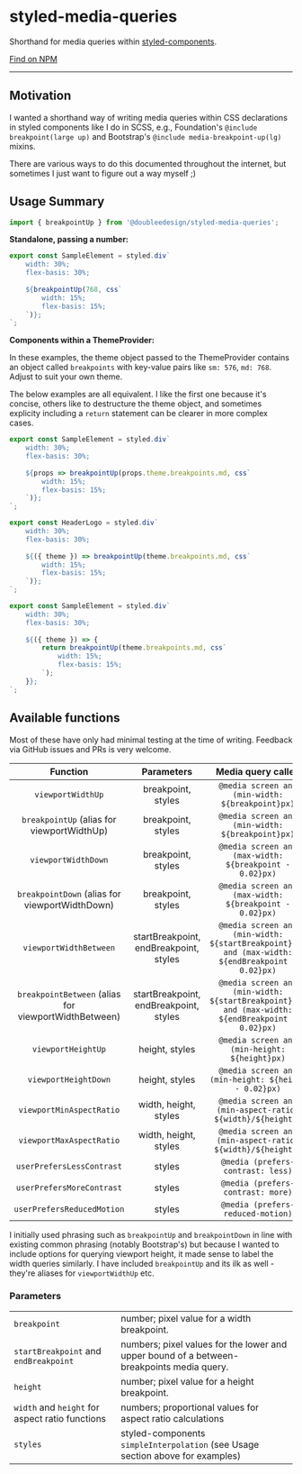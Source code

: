 # styled-media-queries


Shorthand for media queries within [styled-components](https://styled-components.com/).

[Find on NPM](https://www.npmjs.com/package/@doubleedesign/styled-media-queries)

---

## Motivation

I wanted a shorthand way of writing media queries within CSS declarations in styled components like I do in SCSS, e.g., Foundation's `@include breakpoint(large up)` and Bootstrap's `@include media-breakpoint-up(lg)` mixins.

There are various ways to do this documented throughout the internet, but sometimes I just want to figure out a way myself ;) 


## Usage Summary

```javascript
import { breakpointUp } from '@doubleedesign/styled-media-queries';
```

**Standalone, passing a number:**
```javascript
export const SampleElement = styled.div`
    width: 30%;
    flex-basis: 30%;
    
    ${breakpointUp(768, css`
        width: 15%;
        flex-basis: 15%;
    `)};
`;
```

**Components within a ThemeProvider:**

In these examples, the theme object passed to the ThemeProvider contains an object called `breakpoints` with key-value pairs like `sm: 576`, `md: 768`. Adjust to suit your own theme.

The below examples are all equivalent. I like the first one because it's concise, others like to destructure the theme object, and sometimes explicity including a `return` statement can be clearer in more complex cases.

```javascript
export const SampleElement = styled.div`
    width: 30%;
    flex-basis: 30%;
    
    ${props => breakpointUp(props.theme.breakpoints.md, css`
        width: 15%;
        flex-basis: 15%;
    `)};
`;
```
```javascript
export const HeaderLogo = styled.div`
    width: 30%;
    flex-basis: 30%;
    
    ${({ theme }) => breakpointUp(theme.breakpoints.md, css`
        width: 15%;
        flex-basis: 15%;
    `)};
`;
```
```javascript
export const SampleElement = styled.div`
    width: 30%;
    flex-basis: 30%;
    
    ${({ theme }) => {
        return breakpointUp(theme.breakpoints.md, css`
            width: 15%;
            flex-basis: 15%;
        `);
    }};
`;
```

## Available functions

Most of these have only had minimal testing at the time of writing. Feedback via GitHub issues and PRs is very welcome.

|                       Function                       |               Parameters               |                                        Media query called                                        |
|:----------------------------------------------------:|:--------------------------------------:|:------------------------------------------------------------------------------------------------:|
|                  `viewportWidthUp`                   |           breakpoint, styles           |                         `@media screen and (min-width: ${breakpoint}px)`                         |
|      `breakpointUp` (alias for viewportWidthUp)      |           breakpoint, styles           |                         `@media screen and (min-width: ${breakpoint}px)`                         |
|                 `viewportWidthDown`                  |           breakpoint, styles           |                     `@media screen and (max-width: ${breakpoint - 0.02}px)`                      |
|    `breakpointDown` (alias for viewportWidthDown)    |           breakpoint, styles           |                     `@media screen and (max-width: ${breakpoint - 0.02}px)`                      |
|                `viewportWidthBetween`                | startBreakpoint, endBreakpoint, styles | `@media screen and (min-width: ${startBreakpoint}px) and (max-width: ${endBreakpoint - 0.02}px)` |
| `breakpointBetween` (alias for viewportWidthBetween) | startBreakpoint, endBreakpoint, styles | `@media screen and (min-width: ${startBreakpoint}px) and (max-width: ${endBreakpoint - 0.02}px)` |
|                  `viewportHeightUp`                  |             height, styles             |                          `@media screen and (min-height: ${height}px)`                           |
|                 `viewportHeightDown`                 |             height, styles             |                       `@media screen and (min-height: ${height - 0.02}px)`                       |
|               `viewportMinAspectRatio`               |         width, height, styles          |                    `@media screen and (min-aspect-ratio: ${width}/${height})`                    |
|               `viewportMaxAspectRatio`               |         width, height, styles          |                    `@media screen and (min-aspect-ratio: ${width}/${height})`                    |
|              `userPrefersLessContrast`               |                 styles                 |                                `@media (prefers-contrast: less)`                                 |
|              `userPrefersMoreContrast`               |                 styles                 |                                `@media (prefers-contrast: more)`                                 |
|              `userPrefersReducedMotion`              |                 styles                 |                                `@media (prefers-reduced-motion)`                                 |


I initially used phrasing such as `breakpointUp` and `breakpointDown` in line with existing common phrasing (notably Bootstrap's) but because I wanted to include options for querying viewport height, it made sense to label the width queries similarly. I have included `breakpointUp` and its ilk as well - they're aliases for `viewportWidthUp` etc.

### Parameters

|                                                 |                                                                                           |
|-------------------------------------------------|-------------------------------------------------------------------------------------------|
| `breakpoint`                                    | number; pixel value for a width breakpoint.                                               |
| `startBreakpoint` and `endBreakpoint`           | numbers; pixel values for the lower and upper bound of a between-breakpoints media query. |
| `height`                                        | number; pixel value for a height breakpoint.                                              |
| `width` and `height` for aspect ratio functions | numbers; proportional values for aspect ratio calculations                                |
| `styles`                                        | styled-components `simpleInterpolation` (see Usage section above for examples)            |
